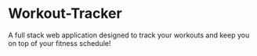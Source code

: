 # Workout-Tracker
A full stack web application designed to track your workouts and keep you on top of your fitness schedule!
